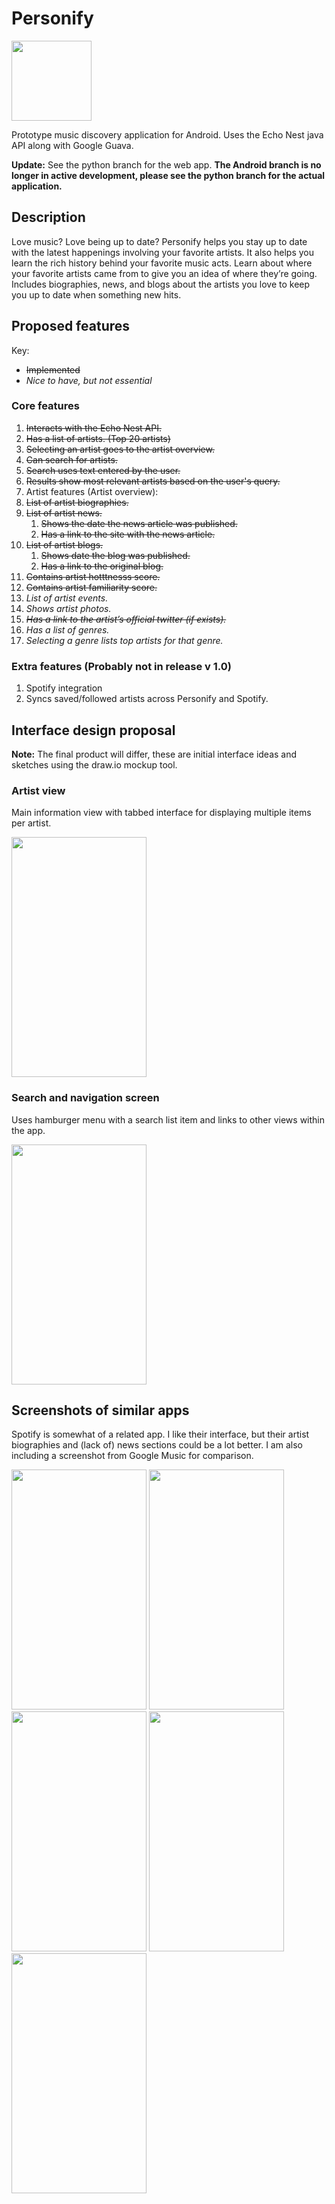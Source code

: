 # Personify
<a href="https://github.com/lnunno/personify/blob/master/images/web_hi_res_512.png"><img src="https://github.com/lnunno/personify/blob/master/images/web_hi_res_512.png" width="128" height="128"></a>

Prototype music discovery application for Android. Uses the Echo Nest java API along with Google Guava.

**Update:** See the python branch for the web app. **The Android branch is no longer in active development, please see the python branch for the actual application.**

## Description
Love music? Love being up to date? Personify helps you stay up to date with the latest happenings involving your favorite artists. It also helps you learn the rich history behind your favorite music acts. Learn about where your favorite artists came from to give you an idea of where they’re going. Includes biographies, news, and blogs about the artists you love to keep you up to date when something new hits.

## Proposed features

Key:
* ~~Implemented~~
* *Nice to have, but not essential*

### Core features
1. ~~Interacts with the Echo Nest API.~~
3. ~~Has a list of artists. (Top 20 artists)~~
  1. ~~Selecting an artist goes to the artist overview.~~
4. ~~Can search for artists.~~
  1. ~~Search uses text entered by the user.~~
  2. ~~Results show most relevant artists based on the user's query.~~
5. Artist features (Artist overview):
  1. ~~List of artist biographies.~~
  2. ~~List of artist news.~~
     1. ~~Shows the date the news article was published.~~
     2. ~~Has a link to the site with the news article.~~
  3. ~~List of artist blogs.~~
      1. ~~Shows date the blog was published.~~
      2. ~~Has a link to the original blog.~~
  3. ~~Contains artist hotttnesss score.~~
  4. ~~Contains artist familiarity score.~~
  3. *List of artist events.*
  4. *Shows artist photos.*
  5. ~~*Has a link to the artist’s official twitter (if exists).*~~
6. *Has a list of genres.*
  1. *Selecting a genre lists top artists for that genre.*

### Extra features (Probably not in release v 1.0)
1. Spotify integration
  1. Syncs saved/followed artists across Personify and Spotify.

## Interface design proposal
**Note:** The final product will differ, these are initial interface ideas and sketches using the draw.io mockup tool.

### Artist view
Main information view with tabbed interface for displaying multiple items per artist.

<a href="https://github.com/lnunno/personify/blob/master/images/Artist-View.png"><img src="https://github.com/lnunno/personify/blob/master/images/Artist-View.png" width="216" height="384"></a>

### Search and navigation screen
Uses hamburger menu with a search list item and links to other views within the app.

<a href="https://github.com/lnunno/personify/blob/master/images/Hamburger-Menu.png"><img src="https://github.com/lnunno/personify/blob/master/images/Hamburger-Menu.png" width="216" height="384"></a>

## Screenshots of similar apps
Spotify is somewhat of a related app. I like their interface, but their artist biographies and (lack of) news sections could be a lot better. I am also including a screenshot from Google Music for comparison.

<a href="https://github.com/lnunno/personify/blob/master/images/app_screenshots/Screenshot_2015-02-08-19-49-24.png"><img src="https://github.com/lnunno/personify/blob/master/images/app_screenshots/Screenshot_2015-02-08-19-49-24.png" width="216" height="384"></a> 
<a href="https://github.com/lnunno/personify/blob/master/images/app_screenshots/Screenshot_2015-02-08-19-49-37.png"><img src="https://github.com/lnunno/personify/blob/master/images/app_screenshots/Screenshot_2015-02-08-19-49-37.png" width="216" height="384"></a> 
<a href="https://github.com/lnunno/personify/blob/master/images/app_screenshots/Screenshot_2015-02-08-19-50-53.png"><img src="https://github.com/lnunno/personify/blob/master/images/app_screenshots/Screenshot_2015-02-08-19-50-53.png" width="216" height="384"></a> 
<a href="https://github.com/lnunno/personify/blob/master/images/app_screenshots/Screenshot_2015-02-08-19-51-22.png"><img src="https://github.com/lnunno/personify/blob/master/images/app_screenshots/Screenshot_2015-02-08-19-51-22.png" width="216" height="384"></a> 
<a href="https://github.com/lnunno/personify/blob/master/images/app_screenshots/Screenshot_2015-02-08-19-51-32.png"><img src="https://github.com/lnunno/personify/blob/master/images/app_screenshots/Screenshot_2015-02-08-19-51-32.png" width="216" height="384"></a>
